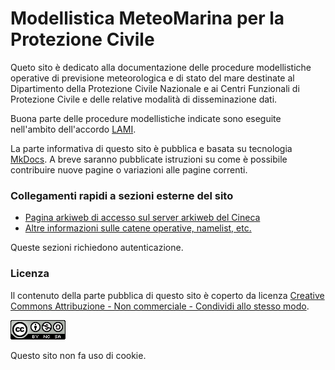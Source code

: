 # Modellistica MeteoMarina per la Protezione Civile

Queto sito è dedicato alla documentazione delle procedure
modellistiche operative di previsione meteorologica e di stato del
mare destinate al Dipartimento della Protezione Civile Nazionale e ai
Centri Funzionali di Protezione Civile e delle relative modalità di
disseminazione dati.

Buona parte delle procedure modellistiche indicate sono eseguite
nell'ambito dell'accordo [LAMI](LAMI).

La parte informativa di questo sito è pubblica e basata su tecnologia
[MkDocs](https://www.mkdocs.org/). A breve saranno pubblicate
istruzioni su come è possibile contribuire nuove pagine o variazioni
alle pagine correnti.

### Collegamenti rapidi a sezioni esterne del sito

-   [Pagina arkiweb di accesso sul server arkiweb del
    Cineca](https://lami.hpc.cineca.it/arkiweb)
-   [Altre informazioni sulle catene operative,
    namelist, etc.](https://lami.hpc.cineca.it/staticpriv/)

Queste sezioni richiedono autenticazione.

### Licenza

Il contenuto della parte pubblica di questo sito è coperto da licenza
[Creative Commons Attribuzione - Non commerciale - Condividi allo
stesso modo](http://creativecommons.org/licenses/by-nc-sa/3.0/deed.it).

![ cc-by-nc-sa](cc-by-nc-sa.png)

Questo sito non fa uso di cookie.
